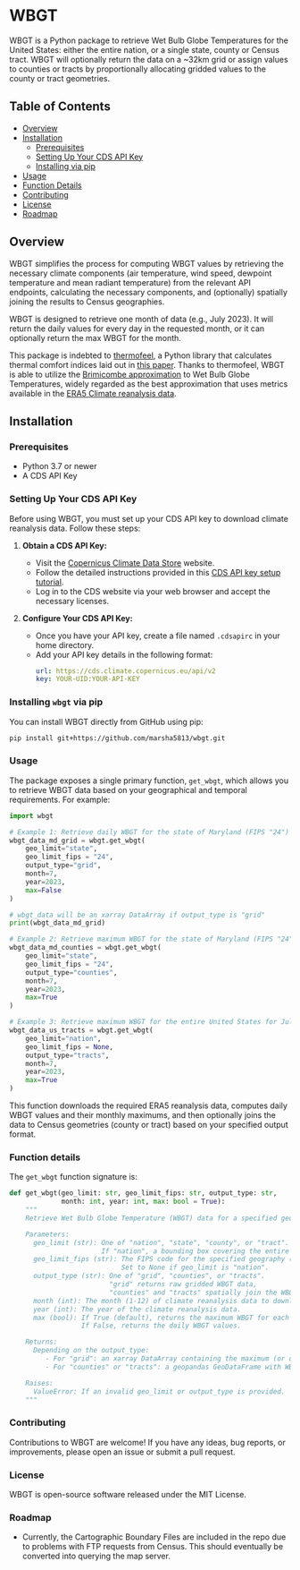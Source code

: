# WBGT

WBGT is a Python package to retrieve Wet Bulb Globe Temperatures for the United States: either the entire nation, or a single state, county or Census tract. WBGT will optionally return the data on a ~32km grid or assign values to counties or tracts by proportionally allocating gridded values to the county or tract geometries.

## Table of Contents

- [Overview](#overview)
- [Installation](#installation)
  - [Prerequisites](#prerequisites)
  - [Setting Up Your CDS API Key](#setting-up-your-cds-api-key)
  - [Installing via pip](#installing-via-pip)
- [Usage](#usage)
- [Function Details](#function-details)
- [Contributing](#contributing)
- [License](#license)
- [Roadmap](#roadmap)

## Overview

WBGT simplifies the process for computing WBGT values by retrieving the necessary climate components (air temperature, wind speed, dewpoint temperature and mean radiant temperature) from the relevant API endpoints, calculating the necessary components, and (optionally) spatially joining the results to Census geographies.

WBGT is designed to retrieve one month of data (e.g., July 2023). It will return the daily values for every day in the requested month, or it can optionally return the max WBGT for the month. 

This package is indebted to [thermofeel](https://github.com/ecmwf/thermofeel), a Python library that calculates thermal comfort indices laid out in [this paper](https://www.sciencedirect.com/science/article/pii/S2352711022000176). Thanks to thermofeel, WBGT is able to utilize the [Brimicombe approximation](https://pubmed.ncbi.nlm.nih.gov/36825116/) to Wet Bulb Globe Temperatures, widely regarded as the best approximation that uses metrics available in the [ERA5 Climate reanalysis data](https://www.ecmwf.int/en/forecasts/dataset/ecmwf-reanalysis-v5).

## Installation

### Prerequisites

- Python 3.7 or newer
- A CDS API Key

### Setting Up Your CDS API Key

Before using WBGT, you must set up your CDS API key to download climate reanalysis data. Follow these steps:

1. **Obtain a CDS API Key:**
   - Visit the [Copernicus Climate Data Store](https://cds.climate.copernicus.eu) website.
   - Follow the detailed instructions provided in this [CDS API key setup tutorial](https://ecmwf-projects.github.io/copernicus-training-c3s/cds-tutorial.html#install-the-cds-api-key).
   - Log in to the CDS website via your web browser and accept the necessary licenses.

2. **Configure Your CDS API Key:**
   - Once you have your API key, create a file named `.cdsapirc` in your home directory.
   - Add your API key details in the following format:
     ```yaml
     url: https://cds.climate.copernicus.eu/api/v2
     key: YOUR-UID:YOUR-API-KEY
     ```

### Installing `wbgt` via pip

You can install WBGT directly from GitHub using pip:

```bash
pip install git+https://github.com/marsha5813/wbgt.git
```

### Usage

The package exposes a single primary function, `get_wbgt`, which allows you to retrieve WBGT data based on your geographical and temporal requirements. For example:

```python
import wbgt

# Example 1: Retrieve daily WBGT for the state of Maryland (FIPS "24") for July 2023 with output on the ~32km ERA5 grid
wbgt_data_md_grid = wbgt.get_wbgt(
    geo_limit="state",
    geo_limit_fips = "24",
    output_type="grid",
    month=7,
    year=2023,
    max=False
)

# wbgt_data will be an xarray DataArray if output_type is "grid"
print(wbgt_data_md_grid)

# Example 2: Retrieve maximum WBGT for the state of Maryland (FIPS "24") for July 2023 with WBGT values assigned to counties
wbgt_data_md_counties = wbgt.get_wbgt(
    geo_limit="state",
    geo_limit_fips = "24",
    output_type="counties",
    month=7,
    year=2023,
    max=True
)

# Example 3: Retrieve maximum WBGT for the entire United States for July 2023 with WBGT values assigned to Census tracts
wbgt_data_us_tracts = wbgt.get_wbgt(
    geo_limit="nation",
    geo_limit_fips = None,
    output_type="tracts",
    month=7,
    year=2023,
    max=True
)
````

This function downloads the required ERA5 reanalysis data, computes daily WBGT values and their monthly maximums, and then optionally joins the data to Census geometries (county or tract) based on your specified output format.

### Function details
The `get_wbgt` function signature is:

```python
def get_wbgt(geo_limit: str, geo_limit_fips: str, output_type: str,
             month: int, year: int, max: bool = True):
    """
    Retrieve Wet Bulb Globe Temperature (WBGT) data for a specified geography and time period.

    Parameters:
      geo_limit (str): One of "nation", "state", "county", or "tract". Determines the spatial extent.
                       If "nation", a bounding box covering the entire United States (including Alaska and Hawaii) is used.
      geo_limit_fips (str): The FIPS code for the specified geography (e.g., "24" for Maryland).
                            Set to None if geo_limit is "nation".
      output_type (str): One of "grid", "counties", or "tracts".
                         "grid" returns raw gridded WBGT data,
                         "counties" and "tracts" spatially join the WBGT data to the respective Census geometries.
      month (int): The month (1-12) of climate reanalysis data to download.
      year (int): The year of the climate reanalysis data.
      max (bool): If True (default), returns the maximum WBGT for each grid cell over the month.
                  If False, returns the daily WBGT values.

    Returns:
      Depending on the output_type:
         - For "grid": an xarray DataArray containing the maximum (or daily) WBGT values.
         - For "counties" or "tracts": a geopandas GeoDataFrame with WBGT values joined to the respective geometry.

    Raises:
      ValueError: If an invalid geo_limit or output_type is provided.
    """
```

### Contributing
Contributions to WBGT are welcome! If you have any ideas, bug reports, or improvements, please open an issue or submit a pull request.

### License
WBGT is open-source software released under the MIT License.

### Roadmap
- Currently, the Cartographic Boundary Files are included in the repo due to problems with FTP requests from Census. This should eventually be converted into querying the map server.